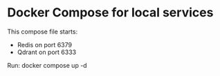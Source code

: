 # Docker Compose for local services

This compose file starts:
- Redis on port 6379
- Qdrant on port 6333

Run:
  docker compose up -d
